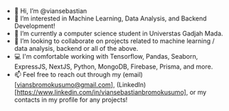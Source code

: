 - 👋 Hi, I’m @viansebastian
- 👀 I’m interested in Machine Learning, Data Analysis, and Backend Development!
- 🌱 I’m currently a computer science student in Universtas Gadjah Mada.
- 💞️ I’m looking to collaborate on projects related to machine learning / data analysis, backend or all of the above.
- 💻 I'm comfortable working with Tensorflow, Pandas, Seaborn, ExpressJS, NextJS, Python, MongoDB, Firebase, Prisma, and more.
- 📫 Feel free to reach out through my (email)[viansbromokusumo@gmail.com], (LinkedIn)[https://www.linkedin.com/in/viansebastianbromokusumo], or my contacts in my profile for any projects!

<!---
viansebastian/viansebastian is a ✨ special ✨ repository because its `README.md` (this file) appears on your GitHub profile.
You can click the Preview link to take a look at your changes.
--->
